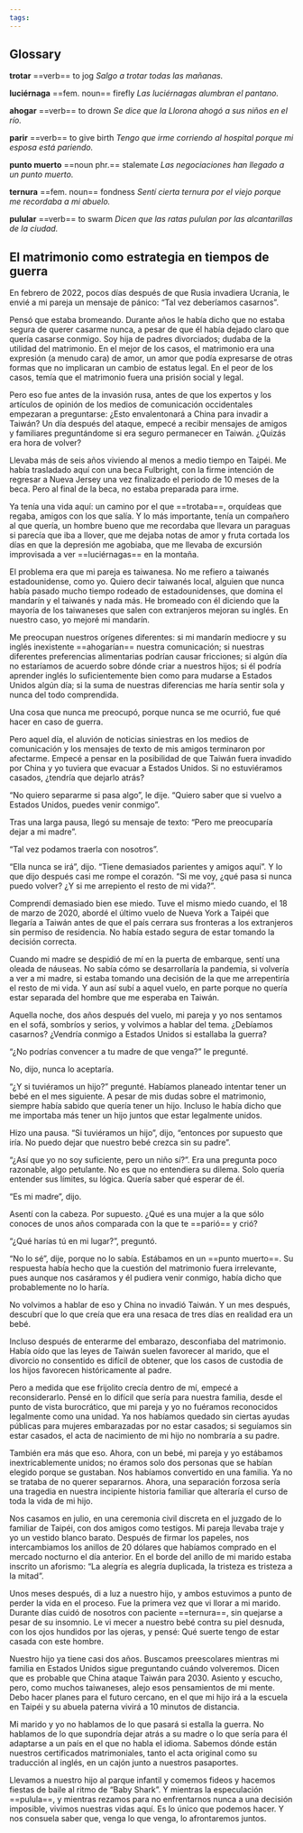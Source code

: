 ```yaml
---
tags: 
---
```

## Glossary

**trotar** ==verb== to jog
*Salgo a trotar todas las mañanas.*

**luciérnaga** ==fem. noun== firefly
*Las luciérnagas alumbran el pantano.*

**ahogar** ==verb== to drown
*Se dice que la Llorona ahogó a sus niños en el río.*

**parir** ==verb== to give birth
*Tengo que irme corriendo al hospital porque mi esposa está pariendo.*

**punto muerto** ==noun phr.== stalemate
*Las negociaciones han llegado a un punto muerto.*

**ternura** ==fem. noun== fondness
*Sentí cierta ternura por el viejo porque me recordaba a mi abuelo.*

**pulular** ==verb== to swarm
*Dicen que las ratas pululan por las alcantarillas de la ciudad.*
## El matrimonio como estrategia en tiempos de guerra 

En febrero de 2022, pocos días después de que Rusia invadiera Ucrania, le envié a mi pareja un mensaje de pánico: “Tal vez deberíamos casarnos”.

Pensó que estaba bromeando. Durante años le había dicho que no estaba segura de querer casarme nunca, a pesar de que él había dejado claro que quería casarse conmigo. Soy hija de padres divorciados; dudaba de la utilidad del matrimonio. En el mejor de los casos, el matrimonio era una expresión (a menudo cara) de amor, un amor que podía expresarse de otras formas que no implicaran un cambio de estatus legal. En el peor de los casos, temía que el matrimonio fuera una prisión social y legal.

Pero eso fue antes de la invasión rusa, antes de que los expertos y los artículos de opinión de los medios de comunicación occidentales empezaran a preguntarse: ¿Esto envalentonará a China para invadir a Taiwán? Un día después del ataque, empecé a recibir mensajes de amigos y familiares preguntándome si era seguro permanecer en Taiwán. ¿Quizás era hora de volver?

Llevaba más de seis años viviendo al menos a medio tiempo en Taipéi. Me había trasladado aquí con una beca Fulbright, con la firme intención de regresar a Nueva Jersey una vez finalizado el periodo de 10 meses de la beca. Pero al final de la beca, no estaba preparada para irme.

Ya tenía una vida aquí: un camino por el que ==trotaba==, orquídeas que regaba, amigos con los que salía. Y lo más importante, tenía un compañero al que quería, un hombre bueno que me recordaba que llevara un paraguas si parecía que iba a llover, que me dejaba notas de amor y fruta cortada los días en que la depresión me agobiaba, que me llevaba de excursión improvisada a ver ==luciérnagas== en la montaña.

El problema era que mi pareja es taiwanesa. No me refiero a taiwanés estadounidense, como yo. Quiero decir taiwanés local, alguien que nunca había pasado mucho tiempo rodeado de estadounidenses, que domina el mandarín y el taiwanés y nada más. He bromeado con él diciendo que la mayoría de los taiwaneses que salen con extranjeros mejoran su inglés. En nuestro caso, yo mejoré mi mandarín.

Me preocupan nuestros orígenes diferentes: si mi mandarín mediocre y su inglés inexistente ==ahogarían== nuestra comunicación; si nuestras diferentes preferencias alimentarias podrían causar fricciones; si algún día no estaríamos de acuerdo sobre dónde criar a nuestros hijos; si él podría aprender inglés lo suficientemente bien como para mudarse a Estados Unidos algún día; si la suma de nuestras diferencias me haría sentir sola y nunca del todo comprendida.

Una cosa que nunca me preocupó, porque nunca se me ocurrió, fue qué hacer en caso de guerra.

Pero aquel día, el aluvión de noticias siniestras en los medios de comunicación y los mensajes de texto de mis amigos terminaron por afectarme. Empecé a pensar en la posibilidad de que Taiwán fuera invadido por China y yo tuviera que evacuar a Estados Unidos. Si no estuviéramos casados, ¿tendría que dejarlo atrás?

“No quiero separarme si pasa algo”, le dije. “Quiero saber que si vuelvo a Estados Unidos, puedes venir conmigo”.

Tras una larga pausa, llegó su mensaje de texto: “Pero me preocuparía dejar a mi madre”.

“Tal vez podamos traerla con nosotros”.

“Ella nunca se irá”, dijo. “Tiene demasiados parientes y amigos aquí”. Y lo que dijo después casi me rompe el corazón. “Si me voy, ¿qué pasa si nunca puedo volver? ¿Y si me arrepiento el resto de mi vida?”.

Comprendí demasiado bien ese miedo. Tuve el mismo miedo cuando, el 18 de marzo de 2020, abordé el último vuelo de Nueva York a Taipéi que llegaría a Taiwán antes de que el país cerrara sus fronteras a los extranjeros sin permiso de residencia. No había estado segura de estar tomando la decisión correcta.

Cuando mi madre se despidió de mí en la puerta de embarque, sentí una oleada de náuseas. No sabía cómo se desarrollaría la pandemia, si volvería a ver a mi madre, si estaba tomando una decisión de la que me arrepentiría el resto de mi vida. Y aun así subí a aquel vuelo, en parte porque no quería estar separada del hombre que me esperaba en Taiwán.

Aquella noche, dos años después del vuelo, mi pareja y yo nos sentamos en el sofá, sombríos y serios, y volvimos a hablar del tema. ¿Debíamos casarnos? ¿Vendría conmigo a Estados Unidos si estallaba la guerra?

“¿No podrías convencer a tu madre de que venga?” le pregunté.

No, dijo, nunca lo aceptaría.

“¿Y si tuviéramos un hijo?” pregunté. Habíamos planeado intentar tener un bebé en el mes siguiente. A pesar de mis dudas sobre el matrimonio, siempre había sabido que quería tener un hijo. Incluso le había dicho que me importaba más tener un hijo juntos que estar legalmente unidos.

Hizo una pausa. “Si tuviéramos un hijo”, dijo, “entonces por supuesto que iría. No puedo dejar que nuestro bebé crezca sin su padre”.

“¿Así que yo no soy suficiente, pero un niño sí?”. Era una pregunta poco razonable, algo petulante. No es que no entendiera su dilema. Solo quería entender sus límites, su lógica. Quería saber qué esperar de él.

“Es mi madre”, dijo.

Asentí con la cabeza. Por supuesto. ¿Qué es una mujer a la que sólo conoces de unos años comparada con la que te ==parió== y crió?

“¿Qué harías tú en mi lugar?”, preguntó.

“No lo sé”, dije, porque no lo sabía. Estábamos en un ==punto muerto==. Su respuesta había hecho que la cuestión del matrimonio fuera irrelevante, pues aunque nos casáramos y él pudiera venir conmigo, había dicho que probablemente no lo haría.

No volvimos a hablar de eso y China no invadió Taiwán. Y un mes después, descubrí que lo que creía que era una resaca de tres días en realidad era un bebé.

Incluso después de enterarme del embarazo, desconfiaba del matrimonio. Había oído que las leyes de Taiwán suelen favorecer al marido, que el divorcio no consentido es difícil de obtener, que los casos de custodia de los hijos favorecen históricamente al padre.

Pero a medida que ese frijolito crecía dentro de mí, empecé a reconsiderarlo. Pensé en lo difícil que sería para nuestra familia, desde el punto de vista burocrático, que mi pareja y yo no fuéramos reconocidos legalmente como una unidad. Ya nos habíamos quedado sin ciertas ayudas públicas para mujeres embarazadas por no estar casados; si seguíamos sin estar casados, el acta de nacimiento de mi hijo no nombraría a su padre.

También era más que eso. Ahora, con un bebé, mi pareja y yo estábamos inextricablemente unidos; no éramos solo dos personas que se habían elegido porque se gustaban. Nos habíamos convertido en una familia. Ya no se trataba de no querer separarnos. Ahora, una separación forzosa sería una tragedia en nuestra incipiente historia familiar que alteraría el curso de toda la vida de mi hijo.

Nos casamos en julio, en una ceremonia civil discreta en el juzgado de lo familiar de Taipéi, con dos amigos como testigos. Mi pareja llevaba traje y yo un vestido blanco barato. Después de firmar los papeles, nos intercambiamos los anillos de 20 dólares que habíamos comprado en el mercado nocturno el día anterior. En el borde del anillo de mi marido estaba inscrito un aforismo: “La alegría es alegría duplicada, la tristeza es tristeza a la mitad”.

Unos meses después, di a luz a nuestro hijo, y ambos estuvimos a punto de perder la vida en el proceso. Fue la primera vez que vi llorar a mi marido. Durante días cuidó de nosotros con paciente ==ternura==, sin quejarse a pesar de su insomnio. Le vi mecer a nuestro bebé contra su piel desnuda, con los ojos hundidos por las ojeras, y pensé: Qué suerte tengo de estar casada con este hombre.

Nuestro hijo ya tiene casi dos años. Buscamos preescolares mientras mi familia en Estados Unidos sigue preguntando cuándo volveremos. Dicen que es probable que China ataque Taiwán para 2030. Asiento y escucho, pero, como muchos taiwaneses, alejo esos pensamientos de mi mente. Debo hacer planes para el futuro cercano, en el que mi hijo irá a la escuela en Taipéi y su abuela paterna vivirá a 10 minutos de distancia.

Mi marido y yo no hablamos de lo que pasará si estalla la guerra. No hablamos de lo que supondría dejar atrás a su madre o lo que sería para él adaptarse a un país en el que no habla el idioma. Sabemos dónde están nuestros certificados matrimoniales, tanto el acta original como su traducción al inglés, en un cajón junto a nuestros pasaportes.

Llevamos a nuestro hijo al parque infantil y comemos fideos y hacemos fiestas de baile al ritmo de “Baby Shark”. Y mientras la especulación ==pulula==, y mientras rezamos para no enfrentarnos nunca a una decisión imposible, vivimos nuestras vidas aquí. Es lo único que podemos hacer. Y nos consuela saber que, venga lo que venga, lo afrontaremos juntos.